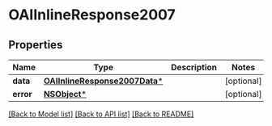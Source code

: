 # OAIInlineResponse2007

## Properties
Name | Type | Description | Notes
------------ | ------------- | ------------- | -------------
**data** | [**OAIInlineResponse2007Data***](OAIInlineResponse2007Data.md) |  | [optional] 
**error** | [**NSObject***](.md) |  | [optional] 

[[Back to Model list]](../README.md#documentation-for-models) [[Back to API list]](../README.md#documentation-for-api-endpoints) [[Back to README]](../README.md)


